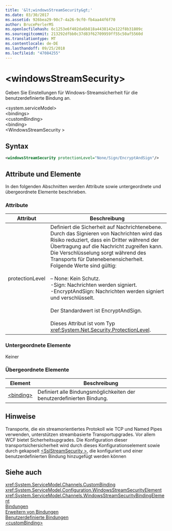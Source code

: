 ```yaml
---
title: '&lt;windowsStreamSecurity&gt;'
ms.date: 03/30/2017
ms.assetid: 926bea29-90c7-4a26-9cf0-fb4aa44f6f70
author: BrucePerlerMS
ms.openlocfilehash: 6c1253e6f402da6b818a4438142e122f8b31809c
ms.sourcegitcommit: 213292dfbb0c37d83f62709959ff55c50af5560d
ms.translationtype: MT
ms.contentlocale: de-DE
ms.lasthandoff: 09/25/2018
ms.locfileid: "47084255"
---
```

# <a name="ltwindowsstreamsecuritygt"></a>&lt;windowsStreamSecurity&gt;
Geben Sie Einstellungen für Windows-Streamsicherheit für die benutzerdefinierte Bindung an.  
  
 \<system.serviceModel>  
\<bindings>  
\<customBinding>  
\<binding>  
\<WindowsStreamSecurity >  
  
## <a name="syntax"></a>Syntax  
  
```xml  
<windowsStreamSecurity protectionLevel="None/Sign/EncryptAndSign"/>  
```  
  
## <a name="attributes-and-elements"></a>Attribute und Elemente  
 In den folgenden Abschnitten werden Attribute sowie untergeordnete und übergeordnete Elemente beschrieben.  
  
### <a name="attributes"></a>Attribute  
  
|Attribut|Beschreibung|  
|---------------|-----------------|  
|protectionLevel|Definiert die Sicherheit auf Nachrichtenebene. Durch das Signieren von Nachrichten wird das Risiko reduziert, dass ein Dritter während der Übertragung auf die Nachricht zugreifen kann. Die Verschlüsselung sorgt während des Transports für Datenebenensicherheit. Folgende Werte sind gültig:<br /><br /> – None: Kein Schutz.<br />-Sign: Nachrichten werden signiert.<br />-EncryptAndSign: Nachrichten werden signiert und verschlüsselt.<br /><br /> Der Standardwert ist EncryptAndSign.<br /><br /> Dieses Attribut ist vom Typ <xref:System.Net.Security.ProtectionLevel>.|  
  
### <a name="child-elements"></a>Untergeordnete Elemente  
 Keiner  
  
### <a name="parent-elements"></a>Übergeordnete Elemente  
  
|Element|Beschreibung|  
|-------------|-----------------|  
|[\<binding>](../../../../../docs/framework/misc/binding.md)|Definiert alle Bindungsmöglichkeiten der benutzerdefinierten Bindung.|  
  
## <a name="remarks"></a>Hinweise  
 Transporte, die ein streamorientiertes Protokoll wie TCP und Named Pipes verwenden, unterstützen streambasierte Transportupgrades. Vor allem WCF bietet Sicherheitsupgrades. Die Konfiguration dieser transportsichersicherheit wird durch dieses Konfigurationselement sowie durch gekapselt [ \<SslStreamSecurity >](../../../../../docs/framework/configure-apps/file-schema/wcf/sslstreamsecurity.md), die konfiguriert und einer benutzerdefinierten Bindung hinzugefügt werden können  
  
## <a name="see-also"></a>Siehe auch  
 <xref:System.ServiceModel.Channels.CustomBinding>  
 <xref:System.ServiceModel.Configuration.WindowsStreamSecurityElement>  
 <xref:System.ServiceModel.Channels.WindowsStreamSecurityBindingElement>  
 [Bindungen](../../../../../docs/framework/wcf/bindings.md)  
 [Erweitern von Bindungen](../../../../../docs/framework/wcf/extending/extending-bindings.md)  
 [Benutzerdefinierte Bindungen](../../../../../docs/framework/wcf/extending/custom-bindings.md)  
 [\<customBinding>](../../../../../docs/framework/configure-apps/file-schema/wcf/custombinding.md)
